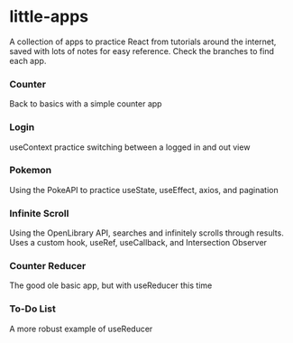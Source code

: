 # little-apps
A collection of apps to practice React from tutorials around the internet, saved with lots of notes for easy reference. Check the branches to find each app.

### Counter
Back to basics with a simple counter app

### Login
useContext practice switching between a logged in and out view

### Pokemon
Using the PokeAPI to practice useState, useEffect, axios, and pagination

### Infinite Scroll
Using the OpenLibrary API, searches and infinitely scrolls through results. Uses a custom hook, useRef, useCallback, and Intersection Observer

### Counter Reducer
The good ole basic app, but with useReducer this time

### To-Do List
A more robust example of useReducer
